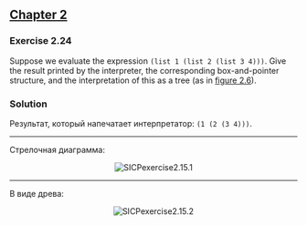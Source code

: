 ## [Chapter 2](../index.md#2-Building-Abstractions-with-Data)

### Exercise 2.24

Suppose we evaluate the expression `(list 1 (list 2 (list 3 4)))`. Give the result printed by the interpreter, the corresponding box-and-pointer structure, and the interpretation of this as a tree (as in [figure 2.6](https://mitpress.mit.edu/sites/default/files/sicp/full-text/book/book-Z-H-15.html#%_fig_2.6)). 

### Solution

Результат, который напечатает интерпретатор: `(1 (2 (3 4)))`.

---

Стрелочная диаграмма:

<p align="center">
  <img src="https://i.ibb.co/WPrxzzW/SICPexercise2-15-1.jpg" alt="SICPexercise2.15.1" title="SICPexercise2.15.1">
</p>

---

В виде древа:

<p align="center">
  <img src="https://i.ibb.co/YPDBgyt/SICPexercise2-15-2.jpg" alt="SICPexercise2.15.2" title="SICPexercise2.15.2">
</p>

